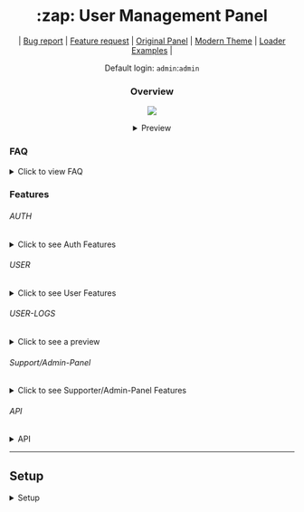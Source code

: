 
<h1 align="center">:zap: User Management Panel</h1>

<p align="center">
| <a  href="https://github.com/anditv21/panel/issues/new?assignees=&labels=bug&template=bug_report.md&title=%5BBUG%5D">Bug report</a> |
<a  href="https://github.com/anditv21/panel/issues/new?assignees=&labels=enhancement&template=feature_request.md&title=%5BFeature+request%5D">Feature request</a> |
<a  href="https://github.com/znixbtw/php-panel-v2/">Original Panel</a> |
<a  href="https://github.com/anditv21/panel/tree/main/.themes/modern/">Modern Theme</a> |
<a  href="https://github.com/anditv21/panel/issues/7#issuecomment-1262149890/">Loader Examples</a> |

</p>

<p align="center">
Default login: <code>admin</code>:<code>admin</code>
</p>

  
  

<h3 align="center">Overview</h3>

<p align="center">

<img  src="https://i.imgur.com/VB2ial8.png" />

</p>

<details align="center">

<summary>Preview</summary>

<p align="center">

<a  href="https://i.ibb.co/RyvRyDB/image.png"><img  src="https://i.ibb.co/RyvRyDB/image.png" /></a>

<a  href="https://i.ibb.co/1Tx5BK7/image.png"><img  src="https://i.ibb.co/1Tx5BK7/image.png" /></a>

<a  href="https://i.ibb.co/QcdVwvZ/image.png"><img  src="https://i.ibb.co/QcdVwvZ/image.png" /></a>

  

</details>

  

### FAQ

<details>

<summary>Click to view FAQ</summary>

<h3>What exactly does the panel do?</h3>

<p>Basically it is a system to license software. <br>

Originally it was developed by <a href="https://github.com/znixbtw/">@znix</a> to license cheating software for e.g. CSGO.</p>

  

<h3>Why do updates come so rarely?</h3>

<p>Because I work on the panel only when I feel like it in my free time. :)</p>

<h3>Why are parts of the code so messy?</h3>

<p>Parts of the code are from an old project and have not been improved yet. <br> Feel free to create a pull request with improvements. ¯\_(ツ)_/¯ </p>

<h3>How do I update the panel?</h3>

<p>Download the latest release. And drag all files and folders except "/app/core" (this would overwrite your config and db infos) to your server.</p>

<h3>hOw dO I SeTuP ThE mOdErN ThEmE?</h3>

<p>Just like the default theme :)</p>

  
  

<br>

<br>

<br>

<br>

</p>

</details>

  
  

### Features

###### AUTH

<details>

<summary>Click to see Auth Features</summary>

<ul>

<li>Login (Multiple device remember Login) (Screenshot: https://bit.ly/3GUeex5)</li>

<li>Register (Invite only / can be deactivated) (Screenshot: https://bit.ly/3ZrXndf)</li>

<li>Banned Page (Screenshot: https://bit.ly/3vYaHse)</li>

</ul>

</details>

  

###### USER

<details>

<summary>Click to see User Features</summary>

<ul>

Screenshot: https://bit.ly/3W3SBQj / https://bit.ly/3D1cXE6

<li>Change password</li>

<li>Activate multiple subscription´s with code (30/90 days)</li>

<li>Activate Trail subscription´s with code (3 days)</li>

<li>Download loader (Needs a sub)</li>

<li>Set a Profile Picture</li>

<ul>

<li>Get Profile Picture from Discord (currently only static)</li></ul>



</ul>

</details>

  

###### USER-LOGS

  

<details>

<summary>Click to see a preview</summary>

<img  src="https://i.ibb.co/txhMf6J/image.png">

</details>

  

###### Support/Admin-Panel

<details>

<summary>Click to see Supporter/Admin-Panel Features</summary>

<ul>

<li>Screenshot: https://bit.ly/3GXtf21 / https://bit.ly/3IC7O8a</li>

<li>Disable Invite System (Admin only)</li>

<li>Freeze all subscriptions (experimental) (Admin only)</li>

<li>Gift user subscription (Admin only) (Screenshot: https://bit.ly/3ivNJ8K)</li>

  




  

<li>View a users last known IP address </li>

<li>Password Reset (Admin only)</li>

<li>Set News</li>

<li>Ban-Management panel (Admin only) (Screenshot: https://bit.ly/3VS78if)</li>

<li>Generate invite code</li>

<li>Generate subscription code (Admin only)</li>

<li>Ban/unban user (Admin only)</li>

<li>Make user admin/non-admin </li>

<li>Make user supporter/non-supp </li>

<li>Reset HWID</li>

<li>Set cheat detected/undetected/version/maintenance/non-maintenance (Admin only)</li>

  

</details>

  
  

###### API

<details>

<summary>API</summary>

Note: User pass and hwid has to be sent in base64 format.

<ul>

<li>Sends user data in JSON format on call</li>

<ul><li>Usage: <code>api.php?user={username}&pass={password}&hwid={hwid}&key={key}</code></li>

<li>Example: <code>api.php?user=admin&pass=YWRtaW4=&hwid=aHdpZA==&key=yes</code></li></ul>

  

</ul>

There are already <a  href="https://github.com/anditv21/panel/issues/7#issuecomment-1262149890">API examples</a> for some popular languages

</details>

  
  

---

  
  

## Setup

<details>

  

<summary>Setup</summary>

<h3>NOTE: Make sure php has full access to /usercontent/avatar

otherwise no avatar can be downloaded from discord.</h3>

<br>

<br>

<br>

<ol>

<li>Download the latest Release ZIP for your theme and the db.sql from <a  href="https://github.com/anditv21/panel/releases/latest/">here.</a> </li>

<li>Extract all of the files from the downloaded archive and upload them to your PHP host.</li>

<li>Open the PHPMyAdmin interface for your host, and create a new database. Then, copy and paste the contents of the db.sql file into the SQL import tab on PHPMyAdmin. This will create the necessary tables and structures in the database.</li>

<li>Open the Database.php file located at https://github.com/anditv21/panel/blob/main/src/app/core/Database and modify lines 5-8 to include your database credentials.</li>

<li>Upload the x.exe file (also known as the Loader) in the main directory of the panel.</li>

<li>Use the default credentials to log in to the panel, and then change the default password to a secure one.</li>

<li>Open the Config.php file located at https://github.com/anditv21/panel/blob/main/src/app/core/Config.php and modify line 8 to set the name of your website and set a description for your website on line 11.</li>

<li>In the Config.php file, modify line 30 to set a secure API key. This key will be used to authenticate requests to the panel's API.</li>

<li>Open the DiscordConfig.php file located at https://github.com/anditv21/panel/blob/main/src/app/core/DiscordConfig and rename it to DiscordConfig.php.</li>

<li>Go to https://discord.com/developers/applications and create a new Discord application. This will allow you to integrate your panel with Discord.</li>

<li>On the profile page of the panel, copy the URL. For example: https://anditv.it/panel/user/profile.php.</li>

<li>In the general OAuth2 settings of your Discord application, click on "Add Redirect" and paste the URL copied before. Hit "Save Changes".</li>

<li>Finally, open the DiscordConfig.php file and fill in your Discord logging webhook URL(s) This will allow the panel to send messages to Discord when certain events occur.</li>

</ol>

  

</details>

</a>

</p>

</details>
